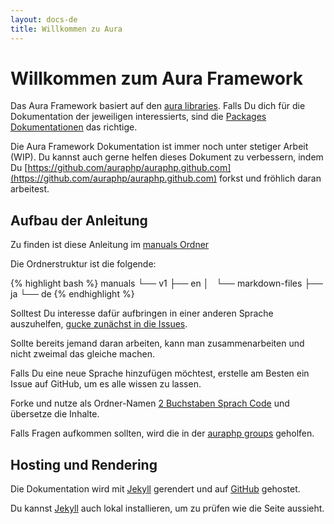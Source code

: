```yaml
---
layout: docs-de
title: Willkommen zu Aura
---
```


Willkommen zum Aura Framework
=============================

Das Aura Framework basiert auf den [aura libraries](/packages/). 
Falls Du dich für die Dokumentation der jeweiligen interessierts,
sind die [Packages Dokumentationen](/packages/) das richtige.

Die Aura Framework Dokumentation ist immer noch unter stetiger Arbeit (WIP).
Du kannst auch gerne helfen dieses Dokument zu verbessern, indem Du
[https://github.com/auraphp/auraphp.github.com](https://github.com/auraphp/auraphp.github.com)
forkst und fröhlich daran arbeitest.

Aufbau der Anleitung
-------------------

Zu finden ist diese Anleitung im
[manuals Ordner](https://github.com/auraphp/auraphp.github.com/tree/master/manuals)

Die Ordnerstruktur ist die folgende:

{% highlight bash %}
manuals
    └── v1
        ├── en
        │   └── markdown-files
        ├── ja
        └── de
{% endhighlight %}

Solltest Du interesse dafür aufbringen in einer anderen Sprache auszuhelfen, 
 [gucke zunächst in die Issues](https://github.com/auraphp/auraphp.github.com/issues?labels=manuals&page=1&state=open). 

Sollte bereits jemand daran arbeiten, kann man zusammenarbeiten
und nicht zweimal das gleiche machen.

Falls Du eine neue Sprache hinzufügen möchtest,
erstelle am Besten ein Issue auf GitHub, um es alle
wissen zu lassen.

Forke und nutze als Ordner-Namen
[2 Buchstaben Sprach Code](http://en.wikipedia.org/wiki/List_of_ISO_639-1_codes)
und übersetze die Inhalte.

Falls Fragen aufkommen sollten, wird die in der
[auraphp groups](http://groups.google.com/group/auraphp) geholfen.

Hosting und Rendering
---------------------

Die Dokumentation wird mit [Jekyll](http://jekyllrb.com) gerendert
und auf [GitHub](https://github.com) gehostet.

Du kannst [Jekyll](http://jekyllrb.com) auch lokal installieren, 
um zu prüfen wie die Seite aussieht.
